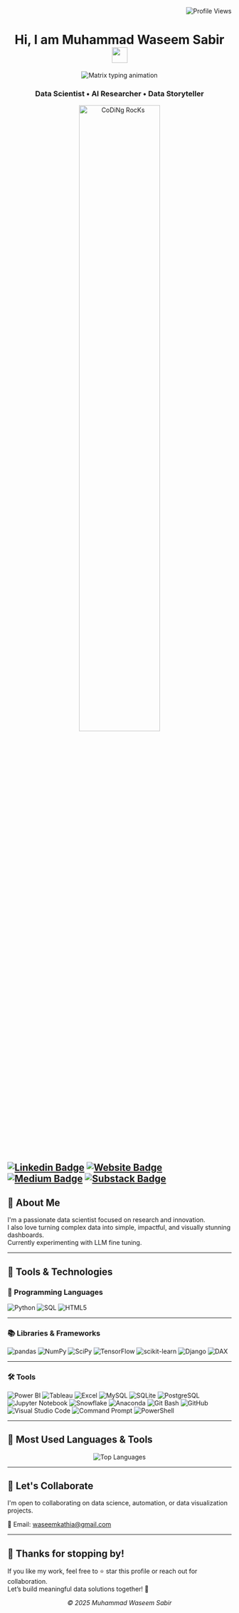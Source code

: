 <!-- Profile views top-right -->
<p align="right">
  <img src="https://komarev.com/ghpvc/?username=dataspieler12345&label=Profile%20views&color=0e75b6&style=flat" alt="Profile Views" />
</p>

<!-- Header -->
<h1 align="center"> Hi, I am Muhammad Waseem Sabir
 <img
      src="https://media.giphy.com/media/hvRJCLFzcasrR4ia7z/giphy.gif"
      width="35"
    />
</h1>

<!-- Matrix-style animated intro -->
<p align="center">
  <img src="https://readme-typing-svg.demolab.com?font=Fira+Code&weight=500&size=20&pause=1000&color=39FF14&center=true&vCenter=true&width=420&lines=I+love+Data;I+love+coding+from+home+%F0%9F%92%BB+%F0%9F%8F%A0" alt="Matrix typing animation" />
</p>

<!-- Subtitle with Germany flag -->
<h3 align="center">
  Data Scientist • AI Researcher  • Data Storyteller
</h3>

<!-- Workspace image -->
<div align ="center">
<img src="https://github.com/SP-XD/SP-XD/blob/main/images/dev-working_rounded.gif?raw=true" href="https://github.com/sp-xd" alt="CoDiNg RocKs"  width="60%"/><br>
</div>


[![Linkedin Badge](https://img.shields.io/badge/-LinkedIn-0e76a8?style=flat-square&logo=Linkedin&logoColor=white)](https://www.linkedin.com/in/waseemkathia/)
[![Website Badge](https://img.shields.io/badge/Website-3b5998?style=flat-square&logo=google-chrome&logoColor=white)](https://waseemkathia.github.io/)
[![Medium Badge](https://img.shields.io/badge/medium-%2312100E.svg?&style=for-square&logo=medium&logoColor=white)](https://medium.com/@waseem.kathia)
[![Substack Badge](https://img.shields.io/badge/-Substack-FF6719?style=flat-square&logo=Substack&logoColor=white)](waseemkathia.substack.com)
---

## 🧠 About Me

I'm a passionate data scientist focused on research and innovation.  
I also love turning complex data into simple, impactful, and visually stunning dashboards.  
Currently experimenting with LLM fine tuning.

---
## 💼 Tools & Technologies

### 🐍 Programming Languages
![Python](https://img.shields.io/badge/Python-3776AB?style=for-the-badge&logo=python&logoColor=white)
![SQL](https://img.shields.io/badge/SQL-025E8C?style=for-the-badge&logo=postgresql&logoColor=white)
![HTML5](https://img.shields.io/badge/HTML5-E34F26?style=for-the-badge&logo=html5&logoColor=white)

---

### 📚 Libraries & Frameworks
![pandas](https://img.shields.io/badge/pandas-150458?style=for-the-badge&logo=pandas&logoColor=white)
![NumPy](https://img.shields.io/badge/NumPy-013243?style=for-the-badge&logo=numpy&logoColor=white)
![SciPy](https://img.shields.io/badge/SciPy-8CAAE6?style=for-the-badge&logo=scipy&logoColor=white)
![TensorFlow](https://img.shields.io/badge/TensorFlow-FF6F00?style=for-the-badge&logo=tensorflow&logoColor=white)
![scikit-learn](https://img.shields.io/badge/scikit--learn-F7931E?style=for-the-badge&logo=scikit-learn&logoColor=white)
![Django](https://img.shields.io/badge/Django-092E20?style=for-the-badge&logo=django&logoColor=white)
![DAX](https://img.shields.io/badge/DAX-117A65?style=for-the-badge&logo=data&logoColor=white)

---

### 🛠️ Tools
![Power BI](https://img.shields.io/badge/Power%20BI-F2C811?style=for-the-badge&logo=powerbi&logoColor=black)
![Tableau](https://img.shields.io/badge/Tableau-E97627?style=for-the-badge&logo=tableau&logoColor=white)
![Excel](https://img.shields.io/badge/Excel-217346?style=for-the-badge&logo=microsoft-excel&logoColor=white)
![MySQL](https://img.shields.io/badge/MySQL-4479A1?style=for-the-badge&logo=mysql&logoColor=white)
![SQLite](https://img.shields.io/badge/SQLite-003B57?style=for-the-badge&logo=sqlite&logoColor=white)
![PostgreSQL](https://img.shields.io/badge/PostgreSQL-336791?style=for-the-badge&logo=postgresql&logoColor=white)
![Jupyter Notebook](https://img.shields.io/badge/Jupyter%20Notebook-F37626?style=for-the-badge&logo=jupyter&logoColor=white)
![Snowflake](https://img.shields.io/badge/Snowflake-29B5E8?style=for-the-badge&logo=snowflake&logoColor=white)
![Anaconda](https://img.shields.io/badge/Anaconda-44A833?style=for-the-badge&logo=anaconda&logoColor=white)
![Git Bash](https://img.shields.io/badge/Git%20Bash-4EAA25?style=for-the-badge&logo=git&logoColor=white)
![GitHub](https://img.shields.io/badge/GitHub-181717?style=for-the-badge&logo=github&logoColor=white)
![Visual Studio Code](https://img.shields.io/badge/VS%20Code-007ACC?style=for-the-badge&logo=visualstudiocode&logoColor=white)
![Command Prompt](https://img.shields.io/badge/Command%20Prompt-000000?style=for-the-badge&logo=windows&logoColor=white)
![PowerShell](https://img.shields.io/badge/PowerShell-5391FE?style=for-the-badge&logo=powershell&logoColor=white)


<!-- ## 🚀 Currently Working On

- Animated custom visuals in Power BI using HTML + JS 🎯  
- Interactive dashboards for operational KPIs 📊  
- Automating reports using Python + SQL 🔄 -->

<!-- ---

## 📈 GitHub Stats

<!-- 📊 Tarjeta de resumen con eventos y curva de contribuciones -->
<!-- <p align="center">
  <img src="https://github-profile-summary-cards.vercel.app/api/cards/profile-details?username=dataspieler12345&theme=tokyonight" alt="Profile Summary Card" width="820" />
</p> -->

---

## 🧰 Most Used Languages & Tools

<p align="center">
  <img src="https://github-readme-stats.vercel.app/api/top-langs/?username=dataspieler12345&layout=compact&theme=tokyonight&hide_border=true&card_width=300" alt="Top Languages" />
</p>

---

## 🤝 Let's Collaborate

I'm open to collaborating on data science, automation, or data visualization projects.

📩 Email: [waseemkathia@gmail.com](mailto:yoursocialmediacontact@gmail.com)  

<!-- ## 🎯 Fun Fact

> Sometimes my dashboards take longer to design than to analyze… but every pixel is worth it! 😄 -->

---
## 🙏 Thanks for stopping by!

If you like my work, feel free to ⭐ star this profile or reach out for collaboration.  
Let’s build meaningful data solutions together! 🚀

<p align="center"><em>© 2025 Muhammad Waseem Sabir</em></p>
